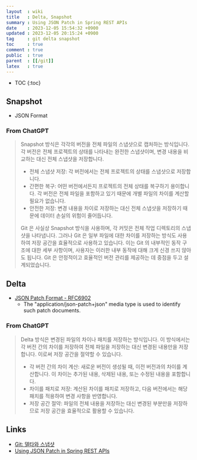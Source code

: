 ```yaml
---
layout  : wiki
title   : Delta, Snapshot
summary : Using JSON Patch in Spring REST APIs
date    : 2023-12-05 15:54:32 +0900
updated : 2023-12-05 20:15:24 +0900
tag     : git delta snapshot
toc     : true
comment : true
public  : true
parent  : [[/git]]
latex   : true
---
```

* TOC
{:toc}

## Snapshot

- JSON Format

### From ChatGPT

> Snapshot 방식은 각각의 버전을 전체 파일의 스냅샷으로 캡처하는 방식입니다. 각 버전은 전체 프로젝트의 상태를 나타내는 완전한 스냅샷이며, 변경 내용을 비교하는 대신 전체 스냅샷을 저장합니다.
>
> - 전체 스냅샷 저장: 각 버전에서는 전체 프로젝트의 상태를 스냅샷으로 저장합니다.
> - 간편한 복구: 어떤 버전에서든지 프로젝트의 전체 상태를 복구하기 용이합니다. 각 버전은 전체 파일을 포함하고 있기 때문에 개별 파일의 차이를 계산할 필요가 없습니다.
> - 안전한 저장: 변경 내용을 차이로 저장하는 대신 전체 스냅샷을 저장하기 때문에 데이터 손실의 위험이 줄어듭니다.
>
> Git 은 사실상 Snapshot 방식을 사용하며, 각 커밋은 전체 작업 디렉토리의 스냅샷을 나타냅니다. 그러나 Git 은 일부 파일에 대한 차이를 저장하는 방식도 사용하여 저장 공간을 효율적으로 사용하고 있습니다. 이는 Git 의 내부적인 동작 구조에 대한 세부 사항이며, 사용자는 이러한 내부 동작에 대해 크게 신경 쓰지 않아도 됩니다. Git 은 안정적이고 효율적인 버전 관리를 제공하는 데 중점을 두고 설계되었습니다.

## Delta

- [JSON Patch Format - RFC6902](https://datatracker.ietf.org/doc/html/rfc6902)
  -  The "application/json-patch+json" media type is used to identify such patch documents.

### From ChatGPT

> Delta 방식은 변경된 파일의 차이나 패치를 저장하는 방식입니다. 이 방식에서는 각 버전 간의 차이를 저장하여 전체 파일을 저장하는 대신 변경된 내용만을 저장합니다. 이로써 저장 공간을 절약할 수 있습니다.
>
> - 각 버전 간의 차이 계산: 새로운 버전이 생성될 때, 이전 버전과의 차이를 계산합니다. 이 차이는 추가된 내용, 삭제된 내용, 또는 수정된 내용을 포함합니다.
> - 차이를 패치로 저장: 계산된 차이를 패치로 저장하고, 다음 버전에서는 해당 패치를 적용하여 변경 사항을 반영합니다.
> - 저장 공간 절약: 파일의 전체 내용을 저장하는 대신 변경된 부분만을 저장하므로 저장 공간을 효율적으로 활용할 수 있습니다.

## Links

- [Git: 델타와 스냅샷](https://dogfeet.github.io/articles/2012/git-delta.html)
- [Using JSON Patch in Spring REST APIs](https://www.baeldung.com/spring-rest-json-patch)
